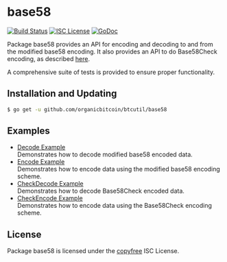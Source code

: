 base58
==========

[![Build Status](http://img.shields.io/travis/organicbitcoin/btcutil.svg)](https://travis-ci.org/organicbitcoin/btcutil)
[![ISC License](http://img.shields.io/badge/license-ISC-blue.svg)](http://copyfree.org)
[![GoDoc](https://img.shields.io/badge/godoc-reference-blue.svg)](http://godoc.org/github.com/organicbitcoin/btcutil/base58)

Package base58 provides an API for encoding and decoding to and from the
modified base58 encoding.  It also provides an API to do Base58Check encoding,
as described [here](https://en.bitcoin.it/wiki/Base58Check_encoding).

A comprehensive suite of tests is provided to ensure proper functionality.

## Installation and Updating

```bash
$ go get -u github.com/organicbitcoin/btcutil/base58
```

## Examples

* [Decode Example](http://godoc.org/github.com/organicbitcoin/btcutil/base58#example-Decode)  
  Demonstrates how to decode modified base58 encoded data.
* [Encode Example](http://godoc.org/github.com/organicbitcoin/btcutil/base58#example-Encode)  
  Demonstrates how to encode data using the modified base58 encoding scheme.
* [CheckDecode Example](http://godoc.org/github.com/organicbitcoin/btcutil/base58#example-CheckDecode)  
  Demonstrates how to decode Base58Check encoded data.
* [CheckEncode Example](http://godoc.org/github.com/organicbitcoin/btcutil/base58#example-CheckEncode)  
  Demonstrates how to encode data using the Base58Check encoding scheme.

## License

Package base58 is licensed under the [copyfree](http://copyfree.org) ISC
License.

